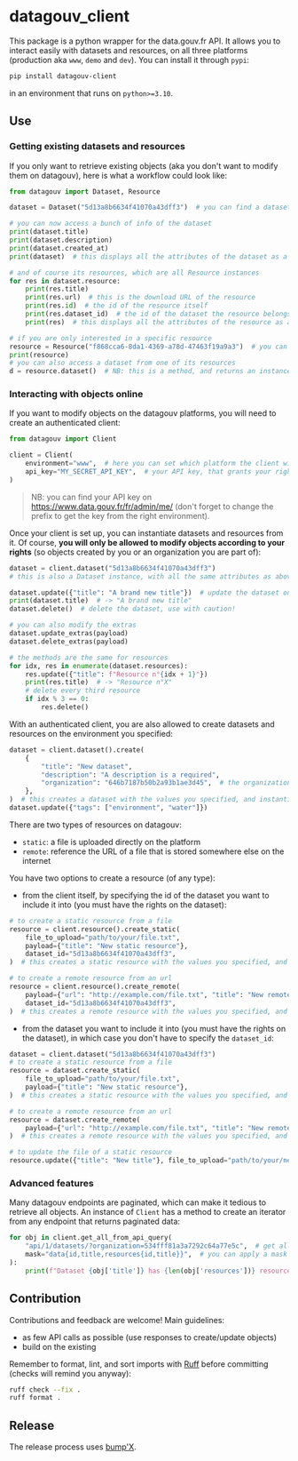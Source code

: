 # **datagouv_client**
This package is a python wrapper for the data.gouv.fr API. It allows you to interact easily with datasets and resources, on all three platforms (production aka `www`, `demo` and `dev`). You can install it through `pypi`:
```bash
pip install datagouv-client
```
in an environment that runs on `python>=3.10`.

## Use

### Getting existing datasets and resources
If you only want to retrieve existing objects (aka you don't want to modify them on datagouv), here is what a workflow could look like:
```python
from datagouv import Dataset, Resource

dataset = Dataset("5d13a8b6634f41070a43dff3")  # you can find a dataset's id in the `Informations` tab of its landing page

# you can now access a bunch of info of the dataset
print(dataset.title)
print(dataset.description)
print(dataset.created_at)
print(dataset)  # this displays all the attributes of the dataset as a dict

# and of course its resources, which are all Resource instances
for res in dataset.resource:
    print(res.title)
    print(res.url)  # this is the download URL of the resource
    print(res.id)  # the id of the resource itself
    print(res.dataset_id)  # the id of the dataset the resource belongs to
    print(res)  # this displays all the attributes of the resource as a dict

# if you are only interested in a specific resource
resource = Resource("f868cca6-8da1-4369-a78d-47463f19a9a3")  # you can find a resource's id in its `Métadonnées` tab
print(resource)
# you can also access a dataset from one of its resources
d = resource.dataset()  # NB: this is a method, and returns an instance of Dataset
```

### Interacting with objects online
If you want to modify objects on the datagouv platforms, you will need to create an authenticated client:
```python
from datagouv import Client

client = Client(
    environment="www",  # here you can set which platform the client will interact with, default is production
    api_key="MY_SECRET_API_KEY",  # your API key, that grants your rights on the platform
)
```
> NB: you can find your API key on https://www.data.gouv.fr/fr/admin/me/ (don't forget to change the prefix to get the key from the right environment).

Once your client is set up, you can instantiate datasets and resources from it. Of course, **you will only be allowed to modify objects according to your rights** (so objects created by you or an organization you are part of):
```python
dataset = client.dataset("5d13a8b6634f41070a43dff3")
# this is also a Dataset instance, with all the same attributes as above, but since you're authenticated, you have access to new methods

dataset.update({"title": "A brand new title"})  # update the dataset online with the payload you give, and also update the attributes of the object
print(dataset.title)  # -> "A brand new title"
dataset.delete()  # delete the dataset, use with caution!

# you can also modify the extras
dataset.update_extras(payload)
dataset.delete_extras(payload)

# the methods are the same for resources
for idx, res in enumerate(dataset.resources):
    res.update({"title": f"Resource n°{idx + 1}"})
    print(res.title)  # -> "Resource n°X"
    # delete every third resource
    if idx % 3 == 0:
        res.delete()
```

With an authenticated client, you are also allowed to create datasets and resources on the environment you specified:
```python
dataset = client.dataset().create(
    {
        "title": "New dataset", 
        "description": "A description is a required",
        "organization": "646b7187b50b2a93b1ae3d45",  # the organization that will own the dataset
    },
)  # this creates a dataset with the values you specified, and instantiates a Dataset
dataset.update({"tags": ["environment", "water"]})
```
There are two types of resources on datagouv:
- `static`: a file is uploaded directly on the platform
- `remote`: reference the URL of a file that is stored somewhere else on the internet

You have two options to create a resource (of any type):
- from the client itself, by specifying the id of the dataset you want to include it into (you must have the rights on the dataset):
```python
# to create a static resource from a file
resource = client.resource().create_static(
    file_to_upload="path/to/your/file.txt",
    payload={"title": "New static resource"},
    dataset_id="5d13a8b6634f41070a43dff3",
)  # this creates a static resource with the values you specified, and instantiates a Resource

# to create a remote resource from an url
resource = client.resource().create_remote(
    payload={"url": "http://example.com/file.txt", "title": "New remote resource"},
    dataset_id="5d13a8b6634f41070a43dff3",
)  # this creates a remote resource with the values you specified, and instantiates a Resource
```
- from the dataset you want to include it into (you must have the rights on the dataset), in which case you don't have to specify the `dataset_id`:
```python
dataset = client.dataset("5d13a8b6634f41070a43dff3")
# to create a static resource from a file
resource = dataset.create_static(
    file_to_upload="path/to/your/file.txt",
    payload={"title": "New static resource"},
)  # this creates a static resource with the values you specified, and instantiates a Resource

# to create a remote resource from an url
resource = dataset.create_remote(
    payload={"url": "http://example.com/file.txt", "title": "New remote resource"},
)  # this creates a remote resource with the values you specified, and instantiates a Resource

# to update the file of a static resource
resource.update({"title": "New title"}, file_to_upload="path/to/your/new_file.txt")
```

### Advanced features
Many datagouv endpoints are paginated, which can make it tedious to retrieve all objects. An instance of `Client` has a method to create an iterator from any endpoint that returns paginated data:
```python
for obj in client.get_all_from_api_query(
    "api/1/datasets/?organization=534fff81a3a7292c64a77e5c",  # get all datasets from a specific organization
    mask="data{id,title,resources{id,title}}",  # you can apply a mask to retrieve only specific fields of the objects
):
    print(f"Dataset {obj['title']} has {len(obj['resources'])} resources")
```

## Contribution
Contributions and feedback are welcome! Main guidelines:
- as few API calls as possible (use responses to create/update objects)
- build on the existing

Remember to format, lint, and sort imports with [Ruff](https://docs.astral.sh/ruff/) before committing (checks will remind you anyway):
```bash
ruff check --fix .
ruff format .
```

## Release
The release process uses [bump'X](https://github.com/datagouv/bumpx).
